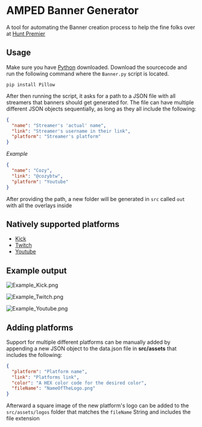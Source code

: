# AMPED Banner Generator
A tool for automating the Banner creation process to help the fine folks over at [Hunt Premier](https://twitter.com/THEHUNTorg)

## Usage
Make sure you have [Python](https://www.python.org/) downloaded. Download the sourcecode and run the following command where the `Banner.py` script is located.
```
pip install Pillow
```

After then running the script, it asks for a path to a JSON file with all streamers that banners should get generated for. The file can have multiple different JSON objects sequentially, as long as they all include the following:
```json
{
  "name": "Streamer's 'actual' name",
  "link": "Streamer's username in their link",
  "platform": "Streamer's platform"
}
```
*Example*
```json
{
  "name": "Cozy",
  "link": "@cozybtw",
  "platform": "Youtube"
}
```
After providing the path, a new folder will be generated in `src` called `out` with all the overlays inside

## Natively supported platforms
- [Kick](https://kick.com)
- [Twitch](https://twitch.tv)
- [Youtube](https://youtube.com)

## Example output
![Example_Kick.png](src%2Fassets%2FExample_Kick.png)

![Example_Twitch.png](src%2Fassets%2FExample_Twitch.png)

![Example_Youtube.png](src%2Fassets%2FExample_Youtube.png)

## Adding platforms
Support for multiple different platforms can be manually added by appending a new JSON object to the data.json file in **src/assets** that includes the following:
```json
{
  "platform": "Platform name",
  "link": "Platforms link",
  "color": "A HEX color code for the desired color",
  "fileName": "NameOfTheLogo.png"
}
```
Afterward a square image of the new platform's logo can be added to the `src/assets/logos` folder that matches the `fileName` String and includes the file extension
